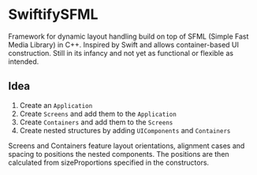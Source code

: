 # SwiftifySFML

Framework for dynamic layout handling build on top of SFML (Simple Fast Media Library) in C++. Inspired by Swift and allows container-based UI construction. Still in its infancy and not yet as functional or flexible as intended.

## Idea

1. Create an `Application`
2. Create `Screens` and add them to the `Application`
3. Create `Containers` and add them to the `Screens`
4. Create nested structures by adding `UIComponents` and `Containers`

Screens and Containers feature layout orientations, alignment cases and spacing to positions the nested components. The positions are then calculated from sizeProportions specified in the constructors.
